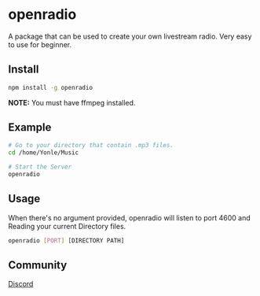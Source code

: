 # openradio
A package that can be used to create your own livestream radio. Very easy to use for beginner.

## Install
```bash
npm install -g openradio
```
**NOTE:** You must have ffmpeg installed.
## Example
```bash
# Go to your directory that contain .mp3 files.
cd /home/Yonle/Music

# Start the Server
openradio
```

## Usage
When there's no argument provided, openradio will listen to port 4600 and Reading your current Directory files.
```bash
openradio [PORT] [DIRECTORY PATH]
```

## Community
[Discord](https://discord.gg/9S3ZCDR)
